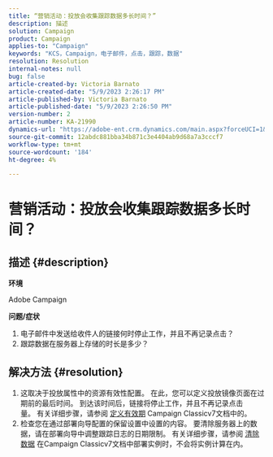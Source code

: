 ```yaml
---
title: “营销活动：投放会收集跟踪数据多长时间？”
description: 描述
solution: Campaign
product: Campaign
applies-to: "Campaign"
keywords: "KCS，Campaign，电子邮件，点击，跟踪，数据"
resolution: Resolution
internal-notes: null
bug: false
article-created-by: Victoria Barnato
article-created-date: "5/9/2023 2:26:17 PM"
article-published-by: Victoria Barnato
article-published-date: "5/9/2023 2:26:50 PM"
version-number: 2
article-number: KA-21990
dynamics-url: "https://adobe-ent.crm.dynamics.com/main.aspx?forceUCI=1&pagetype=entityrecord&etn=knowledgearticle&id=e72e6671-75ee-ed11-8849-6045bd0065b6"
source-git-commit: 12abdc881bba34b871c3e4404ab9d68a7a3cccf7
workflow-type: tm+mt
source-wordcount: '184'
ht-degree: 4%

---
```


# 营销活动：投放会收集跟踪数据多长时间？

## 描述 {#description}


<b>环境</b>

Adobe Campaign

<b>问题/症状</b>

1. 电子邮件中发送给收件人的链接何时停止工作，并且不再记录点击？
2. 跟踪数据在服务器上存储的时长是多少？



## 解决方法 {#resolution}


1. 这取决于投放属性中的资源有效性配置。 在此，您可以定义投放镜像页面在过期前的最后时间。 到达该时间后，链接将停止工作，并且不再记录点击量。 有关详细步骤，请参阅 [定义有效期](https://experienceleague.adobe.com/docs/campaign-classic/using/sending-messages/key-steps-when-creating-a-delivery/steps-sending-the-delivery.html?lang=en#defining-validity-period) Campaign Classicv7文档中的。
2. 检查您在通过部署向导配置的保留设置中设置的内容。 要清除服务器上的数据，请在部署向导中调整跟踪日志的日期限制。 有关详细步骤，请参阅 [清除数据](https://experienceleague.adobe.com/docs/campaign-classic/using/installing-campaign-classic/initial-configuration/deploying-an-instance.html?lang=en#purging-data) 在Campaign Classicv7文档中部署实例时，不会将实例计算在内。

